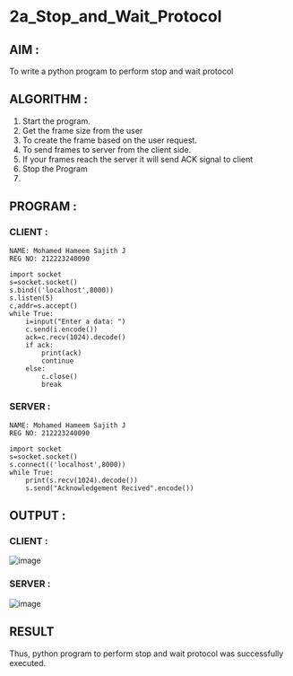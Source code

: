 # 2a_Stop_and_Wait_Protocol

## AIM :
To write a python program to perform stop and wait protocol

## ALGORITHM :

1. Start the program.
2. Get the frame size from the user
3. To create the frame based on the user request.
4. To send frames to server from the client side.
5. If your frames reach the server it will send ACK signal to client
6. Stop the Program
7. 
## PROGRAM :

### CLIENT :

```
NAME: Mohamed Hameem Sajith J
REG NO: 212223240090

import socket
s=socket.socket()
s.bind(('localhost',8000))
s.listen(5)
c,addr=s.accept()
while True:
    i=input("Enter a data: ")
    c.send(i.encode())
    ack=c.recv(1024).decode()
    if ack:
        print(ack)
        continue
    else:
        c.close()
        break

```
### SERVER :

```
NAME: Mohamed Hameem Sajith J
REG NO: 212223240090

import socket
s=socket.socket()
s.connect(('localhost',8000))
while True:
    print(s.recv(1024).decode())
    s.send("Acknowledgement Recived".encode())

```
## OUTPUT :

### CLIENT :
![image](https://github.com/user-attachments/assets/d0e9c470-bd9b-4f59-afee-877f858d77e8)

### SERVER :
![image](https://github.com/user-attachments/assets/90b4da62-e015-468a-9d47-b267d2369ab8)

## RESULT
Thus, python program to perform stop and wait protocol was successfully executed.
